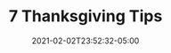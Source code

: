 ---
title: "7 Thanksgiving Tips"
date: 2021-02-02T23:52:32-05:00
draft: false
images:
- "img/wildwoodhealth.org_market_7-tips.jpg"
link: "site"
src: "https://gitlab.com/wildwood-health-institute/landing-pages/market-7-tips"
categories:
- "Gulp"
- "Linux"
- "NGINX"
---